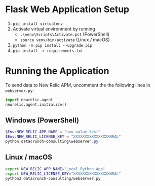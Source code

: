 # Flask Web Application Setup
1. `pip install virtualenv`
1. Activate virtual environment by running
    - `.\venv\Scripts\Activate.ps1` (PowerShell)
    - `source venv/bin/activate` (Linux / macOS)
1. `python -m pip install --upgrade pip`
1. `pip install -r requirements.txt`


# Running the Application
To send data to New Relic APM, uncomment the the following lines in `webserver.py`:
```python
import newrelic.agent
newrelic.agent.initialize()
```

## Windows (PowerShell)
```PowerShell
$Env:NEW_RELIC_APP_NAME = "new value test"
$Env:NEW_RELIC_LICENSE_KEY = "XXXXXXXXXXXXXXXXNRAL"
python datacrunch-consulting\webserver.py
```

## Linux / macOS
```bash
export NEW_RELIC_APP_NAME="Local Python App"
export NEW_RELIC_LICENSE_KEY="XXXXXXXXXXXXXXXXNRAL"
python3 datacrunch-consulting/webserver.py
```